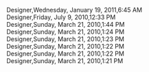 ﻿Designer,Wednesday, January 19, 2011,6:45 AM  Designer,Friday, July 9, 2010,12:33 PM  Designer,Sunday, March 21, 2010,1:44 PM  Designer,Sunday, March 21, 2010,1:24 PM  Designer,Sunday, March 21, 2010,1:23 PM  Designer,Sunday, March 21, 2010,1:22 PM  Designer,Sunday, March 21, 2010,1:22 PM  Designer,Sunday, March 21, 2010,1:21 PM